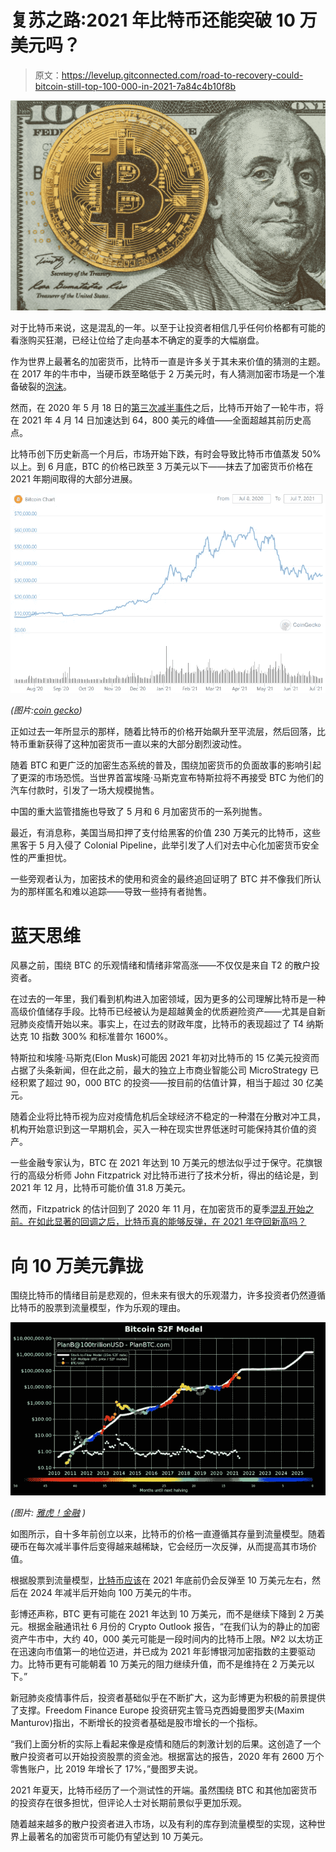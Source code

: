 # 复苏之路:2021 年比特币还能突破 10 万美元吗？

> 原文：<https://levelup.gitconnected.com/road-to-recovery-could-bitcoin-still-top-100-000-in-2021-7a84c4b10f8b>

![](img/f4a433b24a3abcff23836525bd077f8d.png)

对于比特币来说，这是混乱的一年。以至于让投资者相信几乎任何价格都有可能的看涨购买狂潮，已经让位给了走向基本不确定的夏季的大幅崩盘。

作为世界上最著名的加密货币，比特币一直是许多关于其未来价值的猜测的主题。在 2017 年的牛市中，当硬币跌至略低于 2 万美元时，有人猜测加密市场是一个准备破裂的[泡沫](https://www.theguardian.com/technology/2017/dec/26/bitcoin-bubble-rises-again-after-pre-christmas-rout)。

然而，在 2020 年 5 月 18 日的[第三次减半事件](https://www.ig.com/en/bitcoin-btc/bitcoin-halving)之后，比特币开始了一轮牛市，将在 2021 年 4 月 14 日加速达到 64，800 美元的峰值——全面超越其前历史高点。

比特币创下历史新高一个月后，市场开始下跌，有时会导致比特币市值蒸发 50%以上。到 6 月底，BTC 的价格已跌至 3 万美元以下——抹去了加密货币价格在 2021 年期间取得的大部分进展。

![](img/8b59e5a3926ac345cbc878b0154819af.png)

*(图片:*[*coin gecko*](https://www.coingecko.com/en/coins/bitcoin)*)*

正如过去一年所显示的那样，随着比特币的价格开始飙升至平流层，然后回落，比特币重新获得了这种加密货币一直以来的大部分剧烈波动性。

随着 BTC 和更广泛的加密生态系统的普及，围绕加密货币的负面故事的影响引起了更深的市场恐慌。当世界首富埃隆·马斯克宣布特斯拉将不再接受 BTC 为他们的汽车付款时，引发了一场大规模抛售。

中国的重大监管措施也导致了 5 月和 6 月加密货币的一系列抛售。

最近，有消息称，美国当局扣押了支付给黑客的价值 230 万美元的比特币，这些黑客于 5 月入侵了 Colonial Pipeline，此举引发了人们对去中心化加密货币安全性的严重担忧。

一些旁观者认为，加密技术的使用和资金的最终追回证明了 BTC 并不像我们所认为的那样匿名和难以追踪——导致一些持有者抛售。

# 蓝天思维

风暴之前，围绕 BTC 的乐观情绪和情绪非常高涨——不仅仅是来自 T2 的散户投资者。

在过去的一年里，我们看到机构进入加密领域，因为更多的公司理解比特币是一种高级价值储存手段。比特币已经被认为是超越黄金的优质避险资产——尤其是自新冠肺炎疫情开始以来。事实上，在过去的财政年度，比特币的表现超过了 T4 纳斯达克 10 指数 300% 和标准普尔 1600%。

特斯拉和埃隆·马斯克(Elon Musk)可能因 2021 年初对比特币的 15 亿美元投资而占据了头条新闻，但在此之前，最大的独立上市商业智能公司 MicroStrategy 已经积累了超过 90，000 BTC 的投资——按目前的估值计算，相当于超过 30 亿美元。

随着企业将比特币视为应对疫情危机后全球经济不稳定的一种潜在分散对冲工具，机构开始意识到这一早期机会，买入一种在现实世界低迷时可能保持其价值的资产。

一些金融专家认为，BTC 在 2021 年达到 10 万美元的想法似乎过于保守。花旗银行的高级分析师 John Fitzpatrick 对比特币进行了技术分析，得出的结论是，到 2021 年 12 月，比特币可能价值 31.8 万美元。

然而，Fitzpatrick 的估计回到了 2020 年 11 月，在加密货币的夏季[混乱开始之前。在如此显著的回调之后，比特币真的能够反弹，在 2021 年夺回新高吗？](/what-would-a-ripple-ipo-mean-for-the-world-of-cryptocurrencies-eb50b9c0c4bf)

# 向 10 万美元靠拢

围绕比特币的情绪目前是悲观的，但未来有很大的乐观潜力，许多投资者仍然遵循比特币的股票到流量模型，作为乐观的理由。

![](img/306d0718c62722dd3f704b96e55c7b00.png)

*(图片:* [*雅虎！金融*](https://finance.yahoo.com/news/bitcoin-stock-flow-model-rooted-153030252.html) *)*

如图所示，自十多年前创立以来，比特币的价格一直遵循其存量到流量模型。随着硬币在每次减半事件后变得越来越稀缺，它会经历一次反弹，从而提高其市场价值。

根据股票到流量模型，[比特币应该](/is-warren-buffett-secretly-buying-bitcoin-101147fcd45c)在 2021 年底前仍会反弹至 10 万美元左右，然后在 2024 年减半后开始向 100 万美元的牛市。

彭博还声称，BTC 更有可能在 2021 年达到 10 万美元，而不是继续下降到 2 万美元。根据金融通讯社 6 月份的 Crypto Outlook 报告，“在我们认为的静止的加密资产牛市中，大约 40，000 美元可能是一段时间内的比特币上限。№2 以太坊正在迅速向市值第一的地位迈进，并已成为 2021 年彭博银河加密指数的主要驱动力。比特币更有可能朝着 10 万美元的阻力继续升值，而不是维持在 2 万美元以下。”

新冠肺炎疫情事件后，投资者基础似乎在不断扩大，这为彭博更为积极的前景提供了支撑。Freedom Finance Europe 投资研究主管马克西姆曼图罗夫(Maxim Manturov)指出，不断增长的投资者基础是股市增长的一个指标。

“我们上面分析的实际上看起来像是疫情和随后的刺激计划的后果。这创造了一个散户投资者可以开始投资股票的资金池。根据富达的报告，2020 年有 2600 万个零售账户，比 2019 年增长了 17%，”曼图罗夫说。

2021 年夏天，比特币经历了一个测试性的开端。虽然围绕 BTC 和其他加密货币的投资存在很多担忧，但评论人士对长期前景似乎更加乐观。

随着越来越多的散户投资者进入市场，以及有利的库存到流量模型的实现，这种世界上最著名的加密货币可能仍有望达到 10 万美元。